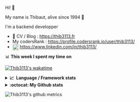 Hi! 👋

My name is Thibaut, alive since 1994 🍷

I'm a backend developper

-   📝 CV / Blog : https://thib3113.fr
-   My codersRank : https://profile.codersrank.io/user/thib3113/
-   <a href="https://www.linkedin.com/in/thib3113/"><img align="left" alt="Thib3113's Linkedin" width="21px" src="https://img.icons8.com/color/48/linkedin.png" /></a> https://www.linkedin.com/in/thib3113/

📊 **This week I spent my time on**

[![Thib3113's wakatime](https://github-readme-stats.vercel.app/api/wakatime?username=thib3113&layout=default&theme=dracula&langs_count=6&hide_title=true&hide_border=true)](https://wakatime.com/@thib3113)

<details>
  <summary><b>📈&nbsp;&nbsp;Language&nbsp;/&nbsp;Framework stats</b></summary>
  <br/>  
  <a href='https://profile.codersrank.io/user/thib3113/'>
  <img src='http://cr-skills-chart-widget.azurewebsites.net/api/api?username=thib3113&padding=30&skills=php,batchfile,javascript,less,mysql,reactjs,scss,shell,typescript,vue'>
  </a>
</details>

<details>
  <summary><b>:octocat: My Github stats</b></summary>
  <br/>  
  
  <img src="https://github-readme-stats.vercel.app/api?username=thib3113&theme=dracula&show_icons=true&" alt="Thib3113's GitHub stats" />

<!--START_SECTION:activity-->

1. 🔒 Closed issue [#671](https://github.com/thib3113/unifi-client/issues/671) in [thib3113/unifi-client](https://github.com/thib3113/unifi-client)
2. 🎉 Merged PR [#672](https://github.com/thib3113/unifi-client/pull/672) in [thib3113/unifi-client](https://github.com/thib3113/unifi-client)
3. 💪 Opened PR [#672](https://github.com/thib3113/unifi-client/pull/672) in [thib3113/unifi-client](https://github.com/thib3113/unifi-client)
4. ❗ Opened issue [#671](https://github.com/thib3113/unifi-client/issues/671) in [thib3113/unifi-client](https://github.com/thib3113/unifi-client)
5. 🗣 Commented on [#202](https://github.com/Art-of-WiFi/UniFi-API-client/issues/202#issuecomment-1803775627) in [Art-of-WiFi/UniFi-API-client](https://github.com/Art-of-WiFi/UniFi-API-client)
 <!--END_SECTION:activity-->

</details>

![Thib3113's github metrics](https://gist.githubusercontent.com/thib3113/83a96e16f8bca103f1b0e376186c66ec/raw/github-metrics.svg)
